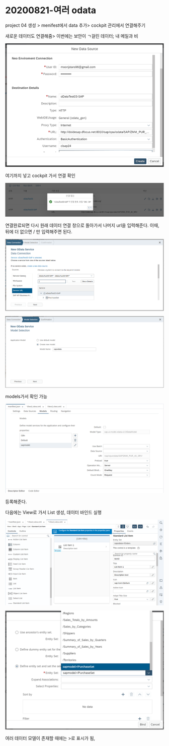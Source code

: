 # 20200821-여러 odata

project 04 생성 &gt; menifest에서 data 추가&gt; cockpit 관리에서 연결해주기 

새로운 데이터도 연결해줌&gt; 이번에는 보안이 ㄱ걸린 데이터; 내 메일과 비



![](../.gitbook/assets/image%20%28523%29.png)

여기까지 넣고 cockpit 가서 연결 확인 

![](../.gitbook/assets/image%20%28517%29.png)

연결완료되면 다시 원래 데이터 연결 창으로 돌아가서 나머지 url을 입력해준다. 이때, 뒤에 더 없으면 / 만 입력해주면 된다. 

![](../.gitbook/assets/image%20%28506%29.png)

![&#xC5EC;&#xAE30;&#xC11C;&#xB294; sapodata&#xB77C;&#xACE0; &#xD588;&#xC9C0;&#xB9CC;, sapmodel&#xB85C; &#xC774;&#xB984; &#xBC14;&#xAFD4;&#xC11C; &#xB4F1;&#xB85D;&#xD568;](../.gitbook/assets/image%20%28512%29.png)

models가서 확인 가능 

![](../.gitbook/assets/image%20%28521%29.png)

등록해준다.

다음에는 View로 가서 List 생성, 데이터 바인드 실행

![](../.gitbook/assets/image%20%28515%29.png)

![](../.gitbook/assets/image%20%28524%29.png)

여러 데이터 모델이 존재할 때에는 &gt;로 표시가 됨,


